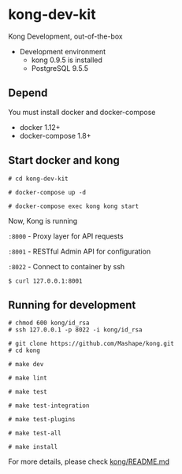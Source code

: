 # kong-dev-kit

Kong Development, out-of-the-box

* Development environment
  * kong 0.9.5 is installed 
  * PostgreSQL 9.5.5

## Depend
You must install docker and docker-compose

* docker 1.12+
* docker-compose 1.8+

## Start docker and kong

```
# cd kong-dev-kit

# docker-compose up -d

# docker-compose exec kong kong start
```

Now, Kong is running

`:8000` - Proxy layer for API requests

`:8001` - RESTful Admin API for configuration

`:8022` - Connect to container by ssh

```
$ curl 127.0.0.1:8001
```

## Running for development

```
# chmod 600 kong/id_rsa
# ssh 127.0.0.1 -p 8022 -i kong/id_rsa

# git clone https://github.com/Mashape/kong.git
# cd kong

# make dev

# make lint

# make test

# make test-integration

# make test-plugins

# make test-all

# make install
```

For more details, please check [kong/README.md](https://github.com/WALL-E/kong/blob/master/README.md)
